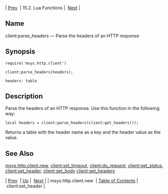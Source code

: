 | [Prev](lua.ref.msys.http.client.new)  | 15.2. Lua Functions |  [Next](lua.ref.client_set_header.php) |

<a name="lua.ref.client_parse_headers"></a>
## Name

client:parse_headers — Parse the headers of an HTTP response

<a name="idp23803328"></a>
## Synopsis

`require('msys.http.client')`

`client:parse_headers(headers);`

`headers: table`<a name="idp23806720"></a>
## Description

Parse the headers of an HTTP response. Use this function in the following way:

`local headers = client:parse_headers(client:get_headers());`

Returns a table with the header name as a key and the header value as the value.

<a name="idp23809216"></a>
## See Also

[msys.http.client.new](lua.ref.msys.http.client.new "msys.http.client.new"), [client:set_timeout](lua.ref.client_set_timeout.php "client:set_timeout"), [client:do_request](lua.ref.client_do_request.php "client:do_request"), [client:get_status](lua.ref.client_get_status.php "client:get_status"), [client:set_header](lua.ref.client_set_header.php "client:set_header"), [client:get_body](lua.ref.client_get_body.php "client:get_body") [client:get_headers](lua.ref.client_get_headers.php "client:get_headers")

| [Prev](lua.ref.msys.http.client.new)  | [Up](lua.function.details.php) |  [Next](lua.ref.client_set_header.php) |
| msys.http.client.new  | [Table of Contents](index) |  client:set_header |
